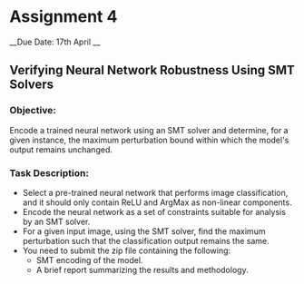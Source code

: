 # Assignment 4
__Due Date: 17th April __
## Verifying Neural Network Robustness Using SMT Solvers

### Objective:

Encode a trained neural network using an SMT solver and determine, for a given
instance, the maximum perturbation bound within which the model's output
remains unchanged.
 
### Task Description:

* Select a pre-trained neural network that performs image classification, and it
should only contain ReLU and ArgMax as non-linear components.
* Encode the neural network as a set of constraints suitable for analysis by an
SMT solver.
* For a given input image, using the SMT solver, find the maximum perturbation
such that the classification output remains the same.
* You need to submit the zip file containing the following:
    - SMT encoding of the model.
    - A brief report summarizing the results and methodology.
